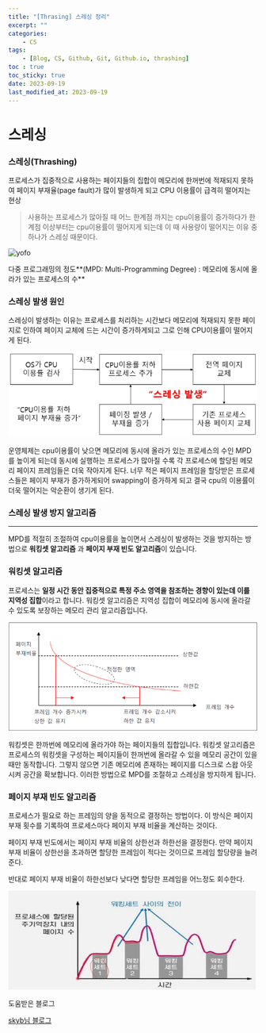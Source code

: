 ```yaml
---
title: "[Thrasing] 스레싱 정리"
excerpt: ""
categories:
    - CS
tags:
    - [Blog, CS, Github, Git, Github.io, thrashing]
toc : true
toc_sticky: true
date: 2023-09-19
last_modified_at: 2023-09-19
---
```

# 스레싱

### 스레싱(Thrashing)

프로세스가 집중적으로 사용하는 페이지들의 집합이 메모리에 한꺼번에 적재되지 못하여 페이지 부재율(page fault)가 많이 발생하게 되고 CPU 이용률이 급격히 떨어지는 현상

> 사용하는 프로세스가 많아질 때 어느 한계점 까지는 cpu이용률이 증가하다가 한계점 이상부터는 cpu이용률이 떨어지게 되는데 이 때 사용량이 떨어지는 이유 중 하나가 스레싱 때문이다.
> 

![yofo](https://upload.wikimedia.org/wikipedia/commons/6/67/Thrashing.GIF?20080928093846)

다중 프로그래밍의 정도**(MPD: Multi-Programming Degree) : 메모리에 동시에 올라가 있는 프로세스의 수**

### 스레싱 발생 원인

스레싱이 발생하는 이유는 프로세스를 처리하는 시간보다 메모리에 적재되지 못한 페이지로 인하여 페이지 교체에 드는 시간이 증가하게되고 그로 인해 CPU이용률이 떨어지게 된다.

![Alt text](/assets/img/2023-09-19-thrashing/thrashing.png)

운영체제는 cpu이용률이 낮으면 메모리에 동시에 올라가 있는 프로세스의 수인 MPD를 높이게 되는데 동시에 실행하는 프로세스가 많아질 수록 각 프로세스에 할당된 메모리 페이지 프레임들은 더욱 작아지게 된다. 너무 적은 페이지 프레임을 할당받은 프로세스들은 페이지 부재가 증가하게되어 swapping이 증가하게 되고 결국 cpu의 이용률이 더욱 떨어지는 악순환이 생기게 된다.

### 스레싱 발생 방지 알고리즘

---

MPD를 적절히 조절하여 cpu이용률을 높이면서 스레싱이 발생하는 것을 방지하는 방법으로 **워킹셋 알고리즘** 과 **페이지 부재 빈도 알고리즘**이 있습니다.

### 워킹셋 알고리즘

프로세스는 **일정 시간 동안 집중적으로 특정 주소 영역을 참조하는 경향이 있는데 이를 지역성 집합**이라고 합니다. 워킹셋 알고리즘은 지역성 집합이 메모리에 동시에 올라갈 수 있도록 보장하는 메모리 관리 알고리즘입니다.

![Alt text](/assets/img/2023-09-19-thrashing/thrashing2.png)

워킹셋은 한까번에 메모리에 올라가야 하는 페이지들의 집합입니다. 워킹셋 알고리즘은 프로세스의 워킹셋을 구성하는 페이지들이 한꺼번에 올라갈 수 있을 메모리 공간이 있을 때만 동작합니다. 그렇지 않으면 기존 메모리에 존재하는 페이지를 디스크로 스왑 아웃 시켜 공간을 확보합니다. 이러한 방법으로 MPD를 조절하고 스레싱을 방지하게 됩니다. 

### 페이지 부재 빈도 알고리즘

프로세스가 필요로 하는 프레임의 양을 동적으로 결정하는 방법이다. 이 방식은 페이지 부재 횟수를 기록하여 프로세스마다 페이지 부재 비율을 계산하는 것이다.

페이지 부재 빈도에서는 페이지 부재 비율의 상한선과 하한선을 결정한다. 만약 페이지 부재 비율이 상한선을 초과하면 할당한 프레임이 적다는 것이므로 프레임 할당량을 늘려준다.

반대로 페이지 부재 비율이 하한선보다 낮다면 할당한 프레임을 어느정도 회수한다.
<!-- ![Alt text](/assets/img/2023-09-19-thrashing/thrashing3.png) -->
<img src = "/assets/img/2023-09-19-thrashing/thrashing3.png" width="500px;" height="200">

도움받은 블로그 

<a href="https://blog.skby.net/%EC%8A%A4%EB%A0%88%EC%8B%B1-thrashing/"> skyb님 블로그 </a>
